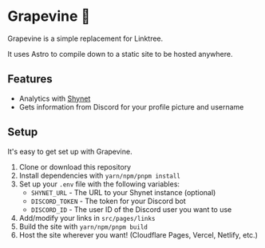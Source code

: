 # Grapevine 🍇

Grapevine is a simple replacement for Linktree.

It uses Astro to compile down to a static site to be hosted anywhere.

## Features

- Analytics with [Shynet](https://github.com/milesmcc/shynet)
- Gets information from Discord for your profile picture and username

## Setup

It's easy to get set up with Grapevine.

1. Clone or download this repository
2. Install dependencies with `yarn/npm/pnpm install`
3. Set up your `.env` file with the following variables:
   - `SHYNET_URL` - The URL to your Shynet instance (optional)
   - `DISCORD_TOKEN` - The token for your Discord bot
   - `DISCORD_ID` - The user ID of the Discord user you want to use
4. Add/modify your links in `src/pages/links`
5. Build the site with `yarn/npm/pnpm build`
6. Host the site wherever you want! (Cloudflare Pages, Vercel, Netlify, etc.)
